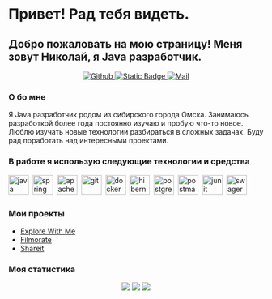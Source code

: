 # Привет! Рад тебя видеть.
## Добро пожаловать на мою страницу! Меня зовут Николай, я Java разработчик.

<div id="socials" align="center">
    <a href="https://github.com/Cra5h23" target="_blank">
        <img alt="Github" src="https://img.shields.io/badge/GitHub-%2312100E.svg?&style=for-the-badge&logo=Github&logoColor=white" />
    </a>
    <a href="https://t.me/ReturnCra5h">
        <img alt="Static Badge" src="https://img.shields.io/badge/telegram-blue?style=for-the-badge&logo=telegram">
    </a>
        <a href="mailto:Novizdarialokin@ya.ru"><img alt="Mail" src="https://img.shields.io/badge/mail-red?style=for-the-badge&logo=">
    </a>
        

</div>

### О бо мне
Я Java разработчик родом из сибирского города Омска. Занимаюсь разработкой более года постоянно изучаю и пробую что-то новое.
Люблю изучать новые технологии разбираться в сложных задачах. Буду рад поработать над интересными проектами.


### В работе я использую следующие технологии и средства

<img src="https://cdn.jsdelivr.net/gh/devicons/devicon@latest/icons/java/java-original-wordmark.svg" title="java" width="40" height="40"/>&nbsp;
<img src="https://cdn.jsdelivr.net/gh/devicons/devicon@latest/icons/spring/spring-original-wordmark.svg" title="spring" width="40" height="40"/>&nbsp;
<img src="https://cdn.jsdelivr.net/gh/devicons/devicon@latest/icons/maven/maven-original-wordmark.svg" title="apache-maven" width="40" height="40"/>&nbsp;
<img src="https://cdn.jsdelivr.net/gh/devicons/devicon@latest/icons/git/git-original-wordmark.svg" title="git" width="40" height="40"/>&nbsp;
<img src="https://cdn.jsdelivr.net/gh/devicons/devicon@latest/icons/docker/docker-original-wordmark.svg" title="docker" width="40" height="40"/>&nbsp;
<img src="https://cdn.jsdelivr.net/gh/devicons/devicon@latest/icons/hibernate/hibernate-original-wordmark.svg" title="hibernate" width="40" height="40"/>&nbsp;
<img src="https://cdn.jsdelivr.net/gh/devicons/devicon@latest/icons/postgresql/postgresql-original-wordmark.svg" title="postgresql" width="40" height="40"/>&nbsp;
<img src="https://cdn.jsdelivr.net/gh/devicons/devicon@latest/icons/postman/postman-original-wordmark.svg" title="postman" width="40" height="40"/>&nbsp;
<img src="https://cdn.jsdelivr.net/gh/devicons/devicon@latest/icons/junit/junit-original-wordmark.svg" title="junit" width="40" height="40"/>&nbsp;
<img src="https://cdn.jsdelivr.net/gh/devicons/devicon@latest/icons/swagger/swagger-original-wordmark.svg" title="swager" width="40" height="40"/>&nbsp;

### Мои проекты

   - [Explore With Me](https://github.com/Cra5h23/java-explore-with-me) 
   - [Filmorate](https://github.com/Cra5h23/java-filmorate)
   - [Shareit](https://github.com/Cra5h23/java-shareit)

### Моя статистика

<div id="stats" align="center">

![](http://github-profile-summary-cards.vercel.app/api/cards/profile-details?username=Cra5h23&theme=default)
![](http://github-profile-summary-cards.vercel.app/api/cards/stats?username=Cra5h23&theme=default)
![](http://github-profile-summary-cards.vercel.app/api/cards/repos-per-language?username=Cra5h23&theme=default)

</div>

<!--
**Cra5h23/Cra5h23** is a ✨ _special_ ✨ repository because its `README.md` (this file) appears on your GitHub profile.

Here are some ideas to get you started:

- 🔭 I’m currently working on ...
- 🌱 I’m currently learning ...
- 👯 I’m looking to collaborate on ...
- 🤔 I’m looking for help with ...
- 💬 Ask me about ...
- 📫 How to reach me: ...
- 😄 Pronouns: ...
- ⚡ Fun fact: ...
-->
